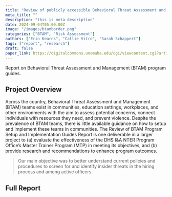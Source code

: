 ```yaml
---
title: "Review of publicly accessible Behavioral Threat Assessment and Management program guides"
meta_title: ""
description: "this is meta description"
date: 2024-09-04T05:00:00Z
image: "/images/btamborder.png"
categories: ["BTAM", "Risk Assessment"]
authors: ["Erin Kearns", "Callie Vitro", "Sarah Schappert"]
tags: ["report", "research"]
draft: false
paper_link: https://digitalcommons.unomaha.edu/cgi/viewcontent.cgi?article=1097&context=ncitereportsresearch
---
```


Report on Behavioral Threat Assessment and Management (BTAM) program guides.

<!--more-->

## Project Overview

Across the country, Behavioral Threat Assessment and Management (BTAM) teams exist in communities, education settings, workplaces, and other environments with the aim to assess potential concerns, connect individuals with resources they need, and prevent violence. Despite the prevalence of BTAM teams, there is little available guidance on how to setup and implement these teams in communities. The Review of BTAM Program Setup and Implementation Guides Report is one deliverable in a larger project to (a) evaluate the effectiveness of the DHS I&A NTER Program Office’s Master Trainer Program (MTP) in meeting its objectives, and (b) provide research and recommendations to enhance program outcomes.

> Our main objective was to better understand current policies and procedures to screen for and identify insider threats in the hiring process and among active officers.

## Full Report
